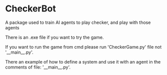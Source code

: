 # CheckerBot
A package used to train AI agents to play checker, and play with those agents

There is an .exe file if you want to try the game.

If you want to run the game from cmd please run 'CheckerGame.py' file not '\_\_main\_\_.py'.

There an example of how to define a system and use it with an agent in the comments of file: '\_\_main\_\_.py'.
